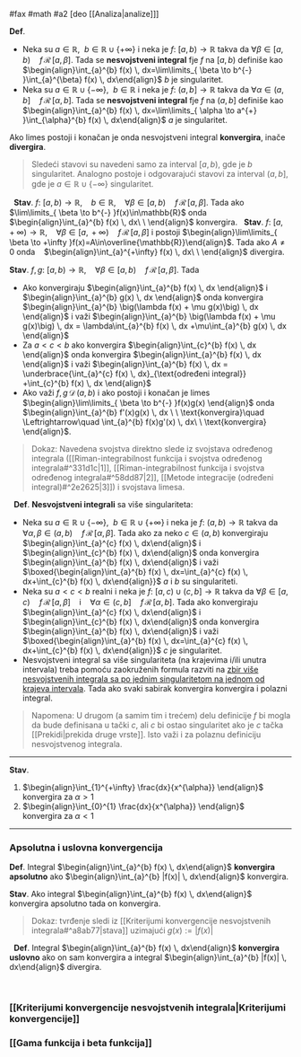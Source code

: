 #fax #math #a2 [deo [[Analiza|analize]]]
$\:$

**Def**. 
- Neka su $a\in\mathbb{R},\ \ b\in\mathbb{R}\cup\{+\infty\}$ i neka je $f:\ [a,\,b)\to\mathbb{R}$ takva da $\forall \beta\in[a,\,b)\quad f\,\mathcal{R}\,[a,\,\beta]$. Tada se  **nesvojstveni integral** fje $f$ na $[a,\,b)$ definiše kao
$\begin{align}\int_{a}^{b} f(x) \, dx=\lim\limits_{ \beta \to b^{-} }\int_{a}^{\beta} f(x) \, dx\end{align}$
$b$ je singularitet.
$\:$
- Neka su $a\in\mathbb{R}\cup\{-\infty\},\ \ b\in\mathbb{R}$ i neka je $f:\ (a,\,b]\to\mathbb{R}$ takva da $\forall \alpha\in(a,\,b]\quad f\,\mathcal{R}\,[\alpha,\,b]$. Tada se  **nesvojstveni integral** fje $f$ na $(a,\,b]$ definiše kao
$\begin{align}\int_{a}^{b} f(x) \, dx=\lim\limits_{ \alpha \to a^{+} }\int_{\alpha}^{b} f(x) \, dx\end{align}$
$a$ je singularitet.

Ako limes postoji i konačan je onda nesvojstveni integral **konvergira**, inače **divergira**.
$\:$

>Sledeći stavovi su navedeni samo za interval $[a,\,b)$, gde je $b$ singularitet. Analogno postoje i odgovarajući stavovi za interval $(a,\,b]$, gde je $a\in\mathbb{R}\cup\{-\infty\}$ singularitet.

$\:$
**Stav**. $f:\ [a,\,b)\to\mathbb{R}$, $\ \:$ $b\in\mathbb{R}$, $\ \:$ $\forall \beta\in [a,\,b)\quad f\,\mathcal{R}\,[a,\,\beta]$. Tada 
ako $\lim\limits_{ \beta \to b^{-} }f(x)\in\mathbb{R}$ onda $\begin{align}\int_{a}^{b} f(x) \, dx\ \ \end{align}$ konvergira.
$\:$
**Stav**. $f:\ [a,\,+\infty)\to\mathbb{R}$, $\ \:$ $\forall \beta\in [a,\,+\infty)\quad f\,\mathcal{R}\,[a,\,\beta]$ i postoji $\begin{align}\lim\limits_{ \beta \to +\infty }f(x)=A\in\overline{\mathbb{R}}\end{align}$.
Tada ako $A\ne0$ onda $\ \:$ $\begin{align}\int_{a}^{+\infty} f(x) \, dx\ \ \end{align}$ divergira.
$\:$

**Stav**.  $f,\,g:\ [a,\,b)\to\mathbb{R}$, $\ \:$ $\forall \beta\in [a,\,b)\quad f\,\mathcal{R}\,[a,\,\beta]$. Tada
- Ako konvergiraju $\begin{align}\int_{a}^{b} f(x) \, dx \end{align}$ i $\begin{align}\int_{a}^{b} g(x) \, dx \end{align}$ onda konvergira $\begin{align}\int_{a}^{b} \big(\lambda f(x) + \mu g(x)\big) \, dx \end{align}$
i važi $\begin{align}\int_{a}^{b} \big(\lambda f(x) + \mu g(x)\big) \, dx = \lambda\int_{a}^{b} f(x) \, dx +\mu\int_{a}^{b} g(x) \, dx \end{align}$
$\:$
- Za $a<c<b$ ako konvergira $\begin{align}\int_{c}^{b} f(x) \, dx \end{align}$ onda konvergira $\begin{align}\int_{a}^{b} f(x) \, dx \end{align}$
i važi $\begin{align}\int_{a}^{b} f(x) \, dx = \underbrace{\int_{a}^{c} f(x) \, dx}_{\text{određeni integral}} +\int_{c}^{b} f(x) \, dx \end{align}$
$\:$
- Ako važi $f,\,g \,\mathcal{D}\,(a,\,b)$ i ako postoji i konačan je limes  $\begin{align}\lim\limits_{ \beta \to b^{-} }f(x)g(x) \end{align}$ onda 
 $\begin{align}\int_{a}^{b} f'(x)g(x) \, dx \ \ \text{konvergira}\quad \Leftrightarrow\quad \int_{a}^{b} f(x)g'(x) \, dx\ \ \text{konvergira} \end{align}$.
 
 > Dokaz:
 > Navedena svojstva direktno slede iz svojstava određenog integrala ([[Riman-integrabilnost funkcija i svojstva određenog integrala#^331d1c|1]], [[Riman-integrabilnost funkcija i svojstva određenog integrala#^58dd87|2]], [[Metode integracije (određeni integral)#^2e2625|3]]) i svojstava limesa.

$\:$
 **Def**. **Nesvojstveni integrali** sa više singulariteta:
 - Neka su $a\in\mathbb{R}\cup\{-\infty\},\ \ b\in\mathbb{R}\cup\{+\infty\}$ i neka je $f:\ (a,\,b)\to\mathbb{R}$ takva da $\forall \alpha,\,\beta\in(a,\,b)\quad f\,\mathcal{R}\,[\alpha,\,\beta]$. Tada ako za neko $c\in(a,\,b)$ konvergiraju $\begin{align}\int_{a}^{c} f(x) \, dx\end{align}$ i $\begin{align}\int_{c}^{b} f(x) \, dx\end{align}$ onda konvergira   $\begin{align}\int_{a}^{b} f(x) \, dx\end{align}$
   i važi $\boxed{\begin{align}\int_{a}^{b} f(x) \, dx=\int_{a}^{c} f(x) \, dx+\int_{c}^{b} f(x) \, dx\end{align}}$
$a$ i $b$ su singulariteti.
$\:$
 - Neka su $a<c<b$ realni i neka je $f:\ [a,\,c)\cup(c,\,b]\to\mathbb{R}$ takva da $\forall \beta\in[a,\,c)\quad f\,\mathcal{R}\,[a,\,\beta]$ $\ \:$ i $\ \:$ $\forall \alpha\in(c,\,b]\quad f\,\mathcal{R}\,[\alpha,\,b]$. Tada ako  konvergiraju $\begin{align}\int_{a}^{c} f(x) \, dx\end{align}$ i $\begin{align}\int_{c}^{b} f(x) \, dx\end{align}$ onda konvergira   $\begin{align}\int_{a}^{b} f(x) \, dx\end{align}$
   i važi $\boxed{\begin{align}\int_{a}^{b} f(x) \, dx=\int_{a}^{c} f(x) \, dx+\int_{c}^{b} f(x) \, dx\end{align}}$
$c$ je singularitet.
$\:$
- Nesvojstveni integral sa više singulariteta (na krajevima i/ili unutra intervala) treba pomoću zaokruženih formula razviti na <u>zbir više nesvojstvenih integrala sa po jednim singularitetom na jednom od krajeva intervala</u>. Tada ako svaki sabirak konvergira konvergira i polazni integral.

> Napomena: U drugom (a samim tim i trećem) delu definicije $f$ bi mogla da bude definisana u tački $c$, ali $c$ bi ostao singularitet ako je $c$ tačka [[Prekidi|prekida druge vrste]]. Isto važi i za polaznu definiciju nesvojstvenog integrala.

___
**Stav**.
1. $\begin{align}\int_{1}^{+\infty}  \frac{dx}{x^{\alpha}} \end{align}$ $\ \:$ konvergira za $\alpha>1$
$\:$
1. $\begin{align}\int_{0}^{1}  \frac{dx}{x^{\alpha}} \end{align}$ $\ \:$ konvergira za $\alpha<1$
___



### Apsolutna i uslovna konvergencija
**Def**. Integral $\begin{align}\int_{a}^{b} f(x) \, dx\end{align}$ **konvergira apsolutno** ako $\begin{align}\int_{a}^{b} |f(x)| \, dx\end{align}$ konvergira.

**Stav**. Ako integral $\begin{align}\int_{a}^{b} f(x) \, dx\end{align}$ konvergira apsolutno tada on konvergira.
> Dokaz: tvrđenje sledi iz [[Kriterijumi konvergencije nesvojstvenih integrala#^a8ab77|stava]] uzimajući $g(x):=|f(x)|$

$\:$
**Def**. Integral $\begin{align}\int_{a}^{b} f(x) \, dx\end{align}$ **konvergira uslovno** ako on sam konvergira a integral $\begin{align}\int_{a}^{b} |f(x)| \, dx\end{align}$ divergira.

$\:$
### [[Kriterijumi konvergencije nesvojstvenih integrala|Kriterijumi konvergencije]]
### [[Gama funkcija i beta funkcija]]